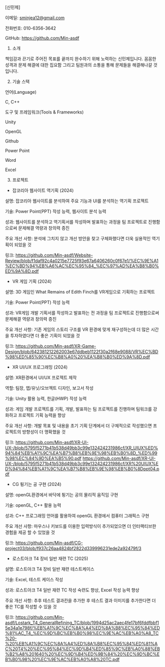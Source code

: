 [신민제] 

이메일: sminjea12@gmail.com 

전화번호: 010-6356-3642 

GitHub: https://github.com/Min-asdf 

1. 소개 

책임감과 끈기로 주어진 목표를 끝까지 완수하기 위해 노력하는 신민제입니다. 꼼꼼한 성격과 문제 해결에 대한 집요함 그리고 팀원과의 소통을 통해 문제들을 해결해나갈 것 입니다. 

2. 기술 스택 

언어(Language) 

C, C++ 

도구 및 프레임워크(Tools & Frameworks) 

Unity 

OpenGL 

Github 

Power Point 

Word 

Excel 

 

3. 프로젝트 

- 잡코리아 웹사이트 역기획 (2024) 

설명: 잡코리아 웹사이트를 분석하여 주요 기능과 UI를 분석하는 역기획 프로젝트 

기술: Power Point(PPT) 작성 능력, 웹사이트 분석 능력 

성과: 웹사이트를 분석하고 역기획서를 작성하며 발표하는 과정을 팀 프로젝트로 진행함으로써 문제해결 역량과 창의력 증진 

주요 개선 사항: 분석에 그치지 않고 개선 방안을 찾고 구체화했다면 더욱 실용적인 역기획이 되었을 것

링크: https://github.com/Min-asdf/Website-Review/blob/f1daf92c4a0215e7725f93e67a6406260c0f67e1/%EC%9E%A1%EC%BD%94%EB%A6%AC%EC%95%84_%EC%97%AD%EA%B8%B0%ED%9A%8D.pdf



 

- VR 게임 기획 (2024) 

설명: 3D 게임인 What Remains of Edith Finch를 VR게임으로 기획하는 프로젝트 

기술: Power Point(PPT) 작성 능력 

성과: VR게임 개발 기획서를 작성하고 발표하는 전 과정을 팀 프로젝트로 진행함으로써 문제해결 역량과 창의력 증진 

주요 개선 사항: 기존 게임의 스토리 구조를 VR 환경에 맞게 재구성하는데 더 많은 시간을 투자하였다면 더 좋은 기획이 되었을 것

링크: https://github.com/Min-asdf/XR-Game-Design/blob/642381212262003e67ddbeb1122f30a2f68e9088/VR%EC%BD%98%ED%85%90%EC%B8%A0%20%EA%B8%B0%ED%9A%8D.pdf

 

 

- XR UI/UX 프로그래밍 (2024) 

설명: XR환경에서 UI/UX 프로젝트 제작 

역할: 팀장, 맵/유닛/오브젝트 디자인, 보고서 작성 

기술: Unity 활용 능력, 한글(HWP) 작성 능력 

성과: 게임 개발 프로젝트를 기획, 개발, 발표하는 팀 프로젝트를 진행하며 팀워크를 강화하고 프로젝트 기획 능력을 향상 

주요 개선 사항: 개발 목표 및 내용을 초기 기획 단계에서 더 구체적으로 작성했으면 프로젝트의 방향성이 더 명확했을 것 

링크: https://github.com/Min-asdf/XR-UI-UX-/blob/5795f5271b41b538d49bb3c99e132424231986cf/XR_UIUX%ED%94%84%EB%A1%9C%EA%B7%B8%EB%9E%98%EB%B0%8D_%ED%99%98%EC%84%9D%EA%B5%90.pdf
https://github.com/Min-asdf/XR-UI-UX-/blob/5795f5271b41b538d49bb3c99e132424231986cf/XR%20UIUX%ED%94%84%EB%A1%9C%EA%B7%B8%EB%9E%98%EB%B0%8Dppt04.pdf

 

 

- CG 튕기는 공 구현 (2024) 

설명: openGL환경에서 바닥에 튕기는 공의 물리적 움직임 구현 

기술: openGL, C++ 활용 능력 

성과: C++ 프로그래밍 언어를 활용하여 openGL 환경에서 컴퓨터 그래픽스 구현 

주요 개선 사항: 마우스나 키보드를 이용한 입력방식이 추가되었으면 더 인터랙티브한 경험을 제공 할 수 있었을 것 

링크: https://github.com/Min-asdf/CG-project03/blob/f937c26aa4824bf2822d339996231ede2a92479f/3



 

- 로스트아크 T4 장비 일반 재련 TC (2025)

설명: 로스트아크 T4 장비 일반 재련 테스트케이스

기술: Excel, 테스트 케이스 작성

성과: 로스트아크 T4 일반 재련 TC 작성 숙련도 향상, Excel 작성 능력 향상

주요 개선 사항: 추후 테스트 결과칸을 추가한 후 테스트 결과 이미지를 추가한다면 더 좋은 TC를 작성할 수 있을 것

링크: https://github.com/Min-asdf/Lostark_T4_GeneralRefining_TC/blob/1994d25ac2aec4fe17bf6fddfbbf15e34a1e798f/%EB%A1%9C%EC%8A%A4%ED%8A%B8%EC%95%84%ED%81%AC_T4_%EC%9D%BC%EB%B0%98%EC%9E%AC%EB%A0%A8_TC%20-%20%EB%A1%9C%EC%8A%A4%ED%8A%B8%EC%95%84%ED%81%AC%20T4%20%EC%95%84%EC%9D%B4%ED%85%9C%EB%A0%88%EB%B2%A8%201640%20%EC%9D%B4%ED%9B%84%20%EC%9D%BC%EB%B0%98%20%EC%9E%AC%EB%A0%A8%20TC.pdf
